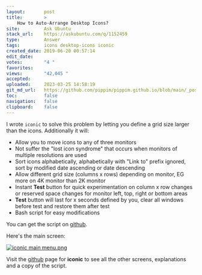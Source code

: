 ```yaml
---
layout:       post
title:        >
    How to Auto-Arrange Desktop Icons?
site:         Ask Ubuntu
stack_url:    https://askubuntu.com/q/1152459
type:         Answer
tags:         icons desktop-icons iconic
created_date: 2019-06-20 00:57:14
edit_date:    
votes:        "4 "
favorites:    
views:        "42,045 "
accepted:     
uploaded:     2023-03-25 14:58:19
git_md_url:   https://github.com/pippim/pippim.github.io/blob/main/_posts/2019/2019-06-20-How-to-Auto-Arrange-Desktop-Icons_.md
toc:          false
navigation:   false
clipboard:    false
---
```


I wrote `iconic` to solve this problem by letting you define a grid size larger than the icons. Additionally it will:

- Allow you to move icons to any of three monitors
- Not suffer the "lost icon syndrome" that occurs when monitors of multiple resolutions are used
- Sort icons alphabetically, alphabetically with "Link to" prefix ignored, sort by modified date ascending or date descending
- Allow different grid size (columns x rows) depending on monitor, EG more on 4K monitor than 2K monitor
- Instant **Test** button for quick experimentation on column x row changes or reserved space changes for monitor left, top, right or bottom areas
- **Test** button will last for x seconds defined by you, clear all windows before test and restore them after test
- Bash script for easy modifications

You can get the script on [github][1].

Here's the main screen:

[![iconic main menu.png][2]][2]

Visit the [github][1] page for **iconic** to see all the other screens, explanations and a copy of the script.


  [1]: https://github.com/WinEunuuchs2Unix/iconic
  [2]: https://i.stack.imgur.com/Q45Pz.png
